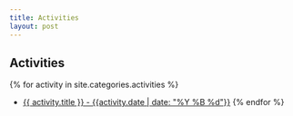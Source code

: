 ```yaml
---
title: Activities
layout: post
---
```


## Activities

{% for activity in site.categories.activities %}
- [{{ activity.title }} - {{activity.date | date: "%Y %B %d"}}]({{activity.url}})
{% endfor %}
